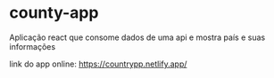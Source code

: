 # county-app
Aplicação react que consome dados de uma api e mostra país e suas informações

link do app online: https://countrypp.netlify.app/
